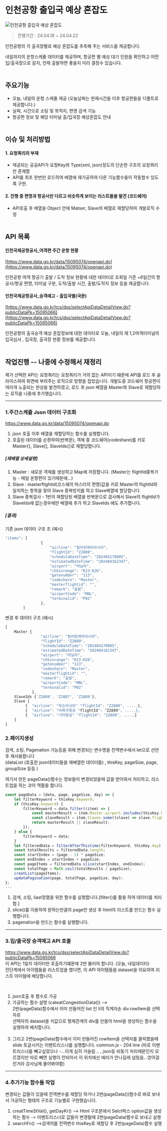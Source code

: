 # 인천공항 출입국 예상 혼잡도

<img src="./common/img/readme.jpg" alt="인천공항 출입국 예상 혼잡도">

> 진행기간 : 24.04.18 ~ 24.04.22

인천공항의 각 출국장별로 예상 혼잡도를 추측해 주는 서비스를 제공합니다.

내일까지의 운항스케쥴 데이터를 제공하며, 항공편 별 예상 대기 인원을 확인하고 어떤 입/출국장으로 갈지, 언제 출발하면 좋을지 미리 결정수 있습니다.
<br><br>

## 주요기능

-   오늘, 내일의 운항 스케쥴 제공 (오늘날짜는 현재시간을 이후 항공편들을 디폴트로 제공합니다.)
-   날짜, 시간으로 소팅 및 목적지, 편명 검색 기능
-   항공편 정보 및 해당 터미널 출/입국장 예상혼잡도 안내
    <br><br>

## 이슈 및 처리방법

#### 1. 요청쿼리의 부재

-   제공되는 공공APi가 요청Key와 Type(xml, json)정도의 단순한 구조의 요청쿼리만 존재함
-   API를 최초 한번만 로드하여 배열에 재가공하여 다른 기능함수들이 작동할수 있도록 구현.

#### 2. 진행 중 편명과 항공사만 다르고 비슷하게 보이는 리스트들을 발견 (코드쉐어)

-   API호출 후 배열을 Object 안에 Matser, Slave의 배열로 재할당하여 개발로직 수정
    <br><br>

## API 목록

#### 인천국제공항공사\_여객편 주간 운항 현황

[https://www.data.go.kr/data/15095074/openapi.do](https://www.data.go.kr/data/15095074/openapi.do)

인천공항 여객 항공기 출발 / 도착 정보 현황에 대한 데이터로 조회일 기준 +6일간의 항공사/항공 편명, 터미널 구분, 도착/출발 시간, 출발/도착지 정보 등을 제공합니다.

#### 인천국제공항공사\_승객예고 - 출입국별(국문)

[https://www.data.go.kr/tcs/dss/selectApiDataDetailView.do?publicDataPk=15095066](https://www.data.go.kr/tcs/dss/selectApiDataDetailView.do?publicDataPk=15095066)

인천공항의 출국승객 예상 혼잡정보에 대한 데이터로 오늘, 내일의 제 1,2여객터미널의 입국심사 , 입국장, 출국장 현황 정보를 제공합니다.
  <br><br>
## 작업진행 -- 나중에 수정해서 재정리 
제가 선택한 API는 요청쿼리는 요청쿼리가 거의 없는 API이기 떄문에 API를 로드 후 슬라이스하여 화면에 부려주는 로직으로 방향을 잡았습니다.
개발도중 코드쉐어 항공편이 여러개 노출되는 현상을 발견하였고, 로드 후 json 배열을 Master와 Slave로 재할당하는 로직을 나중에 추가했습니다.

---

### 1.주간스케쥴 Json 데이터 구조화

https://www.data.go.kr/data/15095074/openapi.do <br>

1. json 호출 이후 배열을 재할당하는 함수를 실행합니다.<br>
2. 호출된 데이터를 순환하여(반복문), 객체 중 코드쉐어(codeshare)를 키로 Master{}, Slave[], SlaveIds{}로 재할당합니다.<br>

##### [재배열 상세설명]

1.  Master : 새로운 객체를 생성하고 Map에 저장합니다. (Master는 flightId중복가능 - 매일 운항편이 있기때문에...)<br>
2.  Slave : masterflightid(코스쉐어 마스터의 편명)값을 키로 Master의 flightId와 일치하는 항목을 찾아 Slave 중복방지를 하고 Slave배열에 할당합니다.<br>
3.  Slave 중복검사 - 1번의 재할당된 배열을 반복문으로 검사해서 Slave의 flightId가 SlaveIds에 없는경우에만 배열에 추가 하고 SlaveIds 에도 추가합니다.<br>

##### [결과]

기존 json 데이터 구조 조 (예시)

```javascript
"items": [
                {
                    "airline": "필리핀에어아시아",
                    "flightId": "Z2889",
                    "scheduleDateTime": "202404170005",
                    "estimatedDateTime": "202404162347",
                    "airport": "마닐라",
                    "chkinrange": "K23-K26",
                    "gatenumber": "113",
                    "codeshare": "Master",
                    "masterflightid": "",
                    "remark": "출발",
                    "airportCode": "MNL",
                    "terminalid": "P02"
                },
		]
```

변경 후 데이터 구조 (예시)

```javascript
[
	Master {
			    "airline": "필리핀에어아시아",
			    "flightId": "Z2889",
			    "scheduleDateTime": "202404170005",
			    "estimatedDateTime": "202404162347",
			    "airport": "마닐라",
			    "chkinrange": "K23-K26",
			    "gatenumber": "113",
			    "codeshare": "Master",
			    "masterflightid": "",
			    "remark": "출발",
			    "airportCode": "MNL",
			    "terminalid": "P02"
			},
	SlaveIds {'Z2889', 'Z2887', 'Z2889'},
	Slave [
		 {  "airline": "무슨아시아" "flightId": "Z2889", .....},
		 {  "airline": "어쩌구항공 "flightId": "Z2889", .....},
		 {  "airline": "기타항공" "flightId": "Z2889", .....}
	]
]
```

### 2.페이지생성

검색, 소팅, Pagenation 기능등을 위해 변경되는 변수명을 전역변수에서 let으로 선언 후 재사용합니다<br>
(dataList (호출한 json데이터들을 재배열한 데이터들) , thisKey, pageSize, page, groupSize 등등 )

여기서 만든 pageData()함수는 정보들이 변경되었을때 값을 받아와서 처리하고, 리스트업을 하는 코어 역활을 합니다.
```javascript
const pageData = (data, page, pageSize, day) => {
    let filterKeyword = thisKey.keyword;
    if (thisKey.keyword) {
        filterKeyword = data.filter((item) => {
            const masterResult = item.Master.airport.includes(thisKey.keyword) || item.Master.airportCode.includes(thisKey.keyword) || item.Master.flightId.includes(thisKey.keyword);
            const slaveResult = item.Slaves.some((slave) => slave.flightId.includes(thisKey.keyword));
            return masterResult || slaveResult;
        });
    } else {
        filterKeyword = data;
    }
    let filteredData = filterAfterThistime(filterKeyword, thisKey.day);
    const totalResults = filteredData.length;
    const startIndex = (page - 1) * pageSize;
    const endIndex = startIndex + pageSize;
    const pageItems = filteredData.slice(startIndex, endIndex);
    const totalPage = Math.ceil(totalResults / pageSize);
    creatList(pageItems);
    updatePagination(page, totalPage, pageSize, day);
};
---
```
1. 검색, 소팅, liast정렬을 위한 함수를 실행합니다.[filter()를 활용 하여 데이터를 처리 함.]<br>
2. slice()를 이용하여 원하는만큼의 page만 생성 후 html의 리스트를 만드는 함수 실행합니다.<br>
3. pagenation을 만드는 함수를 실행합니다.<br>

---

### 3.입/출국장 승객예고 API 호출<br>

https://www.data.go.kr/tcs/dss/selectApiDataDetailView.do?publicDataPk=15095066<br>
이 API는 1일치 데이터만 호출하기떄문에 2번 불러야 합니다. (오늘, 내일데이터)<br>
전단계에서 아이템들을 리스트업을 했다면, 이 API 아이템들을 dataset을 이요하여 리스트 아이템에 배당합니다. 

<br>

1. json호출 후 함수로 가공 <br>
2. 가공하는 함수 설명 (cateatCongestionData()) --> <br>
   2번(pageData)함수에서 이미 만들어진 list 인 li의 직계자손 div.rowItem을 선택자로 <br>
   선택자의 dataset을 키값으로 형제관계의 div를 만들어 html을 생성하는 함수을 실행하여 배치합니다.<br>
   <br>
3. 그리고 2번(pageData)함수에서 이미 만들어진.rowItem을 선택자를 클릭했을때 <br>
   slide 토글시키는 이벤트리스너를 실행합니다. common.js - 204 line (따로 이벤트리스너를 빼고싶었으나 -...이게 심히 거슬림 .. , json등 비동기 처리때문인지 모르겠지만 따로 빼면 실행이 안되어서 이 위치에선 에러가 안나길래 냅뒀음...얻어걸린거라 강사님께 물어봐야함) <br>

---

### 4.추가기능 함수들 작업

변경되는 값들이 있을때 전역변수를 재할당 하거나 2번(pageData())함수로 바로 보내서 가공하는 형태의 구조로 기능별로 구현했습니다.

1. creatTimeStVal(), getDayKr() --> Html 구조문에서 Selct박스 option값을 생성하는 함수 -> 이벤트리스너로 값들이 변경될때 2번(pageData)함수로 보내고 실행 <br>
2. searchFn() -->검색어를 전역변수 thisKey로 재할당 후 2번(pageData)함수 실행 <br>

